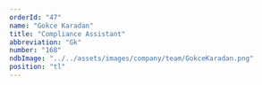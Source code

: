 ```yaml
---
orderId: "47"
name: "Gokce Karadan"
title: "Compliance Assistant"
abbreviation: "Gk"
number: "168"
ndbImage: "../../assets/images/company/team/GokceKaradan.png"
position: "tl"
---
```

